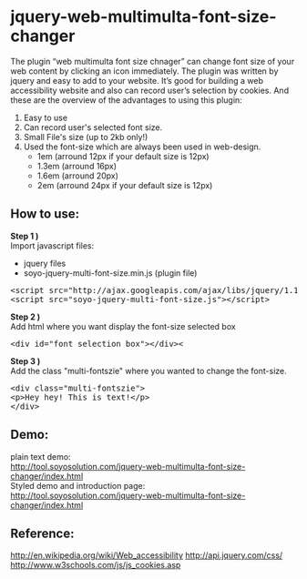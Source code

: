 jquery-web-multimulta-font-size-changer
=============================
The plugin “web multimulta font size chnager” can change font size of your web content by clicking an icon immediately. The plugin was written by jquery and easy to add to your website. It’s good for building a web accessibility website and also can record user’s selection by cookies. 
And these are the overview of the advantages to using this plugin:

1. Easy to use
2. Can record user's selected font size.
3. Small File's size (up to 2kb only!)
4. Used the font-size which are always been used in web-design.
   - 1em   (arround 12px if your default size is 12px)
   - 1.3em (arround 16px)
   - 1.6em (arround 20px)
   - 2em   (arround 24px if your default size is 12px)

How to use:
----------
<b>Step 1 )</b><br />
Import javascript files:
- jquery files
- soyo-jquery-multi-font-size.min.js (plugin file)
<pre>
&lt;script src="http://ajax.googleapis.com/ajax/libs/jquery/1.11.1/jquery.min.js"&gt;&lt;/script&gt;
&lt;script src="soyo-jquery-multi-font-size.js"&gt;&lt;/script&gt;
</pre>

<b>Step 2 )</b><br />
Add html where you want display the font-size selected box</p>
<pre>
&lt;div id="font_selection_box"&gt;&lt;/div&gt;&lt;
</pre>

<b>Step 3 )</b><br />
Add the class "multi-fontszie" where you wanted to change the font-size.
<pre>
&lt;div class="multi-fontszie"&gt;
&lt;p&gt;Hey hey! This is text!&lt;/p&gt;
&lt;/div&gt;
</pre>

Demo:
-----
plain text demo:<br />
http://tool.soyosolution.com/jquery-web-multimulta-font-size-changer/index.html
<br />Styled demo and introduction page:<br />
http://tool.soyosolution.com/jquery-web-multimulta-font-size-changer/index.html

Reference:
---------
http://en.wikipedia.org/wiki/Web_accessibility
http://api.jquery.com/css/
http://www.w3schools.com/js/js_cookies.asp

